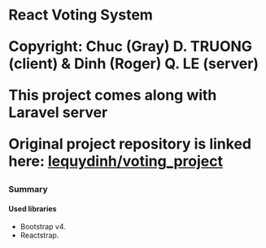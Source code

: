 <h1>
React Voting System
<p>Copyright: Chuc (Gray) D. TRUONG (client) & Dinh (Roger) Q. LE (server) </p>
<p>This project comes along with Laravel server</p>
<p>Original project repository is linked here:
  <a href="https://github.com/lequydinh/voting_project">
  lequydinh/voting_project
  </a>
</p>
</h1>

### Summary
#### Used libraries
  - Bootstrap v4.
  - Reactstrap.

